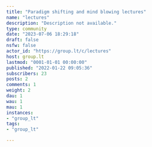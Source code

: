 ```yaml
---
title: "Paradigm shifting and mind blowing lectures" 
name: "lectures"
description: "Description not available."
type: community
date: "2023-07-06 18:29:18"
draft: false
nsfw: false
actor_id: "https://group.lt/c/lectures"
host: group.lt
lastmod: "0001-01-01 00:00:00"
published: "2022-01-22 09:05:36"
subscribers: 23
posts: 2
comments: 1
weight: 2
dau: 1
wau: 1
mau: 1
instances:
- "group_lt"
tags: 
- "group_lt"

---
```

